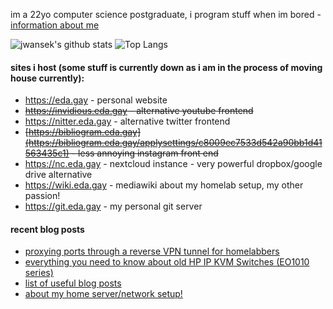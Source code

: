 im a 22yo computer science postgraduate, i program stuff when im bored - [information about me](https://eda.gay/thought?id=2)


![jwansek's github stats](https://github-readme-stats.vercel.app/api?username=jwansek&show_icons=true&title_color=fff&icon_color=79ff97&theme=dracula&count_private=true)
![Top Langs](https://github-readme-stats.vercel.app/api/top-langs/?username=jwansek&layout=compact&theme=dracula&count_private=true)

#### sites i host (some stuff is currently down as i am in the process of moving house currently):
 - https://eda.gay - personal website
 - ~~https://invidious.eda.gay - alternative youtube frontend~~
 - https://nitter.eda.gay - alternative twitter frontend
 - ~~[https://bibliogram.eda.gay](https://bibliogram.eda.gay/applysettings/c8009ec7533d542a90bb1d41563435c1) - less annoying instagram front end~~
 - https://nc.eda.gay - nextcloud instance - very powerful dropbox/google drive alternative
 - https://wiki.eda.gay - mediawiki about my homelab setup, my other passion!
 - https://git.eda.gay - my personal git server
 
 #### recent blog posts

 - [proxying ports through a reverse VPN tunnel for homelabbers](https://eda.gay/thought?id=22)
 - [everything you need to know about old HP IP KVM Switches (EO1010 series)](https://eda.gay/thought?id=18)
 - [list of useful blog posts](https://eda.gay/thought?id=20)
 - [about my home server/network setup!](https://eda.gay/thought?id=5)
